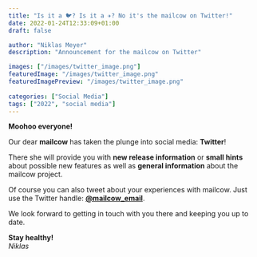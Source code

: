 ```yaml
---
title: "Is it a 🐦? Is it a ✈️? No it's the mailcow on Twitter!"
date: 2022-01-24T12:33:09+01:00
draft: false

author: "Niklas Meyer"
description: "Announcement for the mailcow on Twitter"

images: ["/images/twitter_image.png"]
featuredImage: "/images/twitter_image.png"
featuredImagePreview: "/images/twitter_image.png"
  
categories: ["Social Media"]
tags: ["2022", "social media"]
---
```


**Moohoo everyone!**

Our dear **mailcow** has taken the plunge into social media: **Twitter**!

There she will provide you with **new release information** or **small hints** about possible new features as well as **general information** about the mailcow project.

Of course you can also tweet about your experiences with mailcow. Just use the Twitter handle: **[@mailcow_email](https://twitter.com/mailcow_email "@mailcow_email")**.

We look forward to getting in touch with you there and keeping you up to date.

**Stay healthy!** \
*Niklas*
